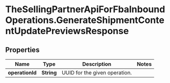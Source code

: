 # TheSellingPartnerApiForFbaInboundOperations.GenerateShipmentContentUpdatePreviewsResponse

## Properties
Name | Type | Description | Notes
------------ | ------------- | ------------- | -------------
**operationId** | **String** | UUID for the given operation. | 


